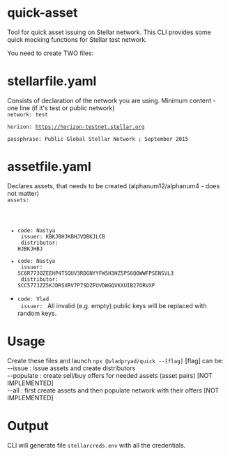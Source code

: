 # quick-asset
Tool for quick asset issuing on Stellar network.
This CLI provides some quick mocking functions for Stellar test network.

You need to create TWO files:
# stellarfile.yaml
Consists of declaration of the network you are using.
Minimum content - one line (if it's test or public network)  
<code>network: test    
horizon: https://horizon-testnet.stellar.org    
passphrase: Public Global Stellar Network ; September 2015</code>
# assetfile.yaml
Declares assets, that needs to be created (alphanum12/alphanum4 - does not matter)  <br/>
<code>assets:  <br/>
  - code: Nastya  <br/>
    issuer: KBKJBHJKBHJVDBKJLCB  <br/>
    distributor: HJBKJHBJ  <br/>
  - code: Nastya  <br/>
    issuer: SC6R773OZEEHP4T5QUV3RDGNYYFW5H3HZ5PS6QOWWFPSENSVL3 <br/>
    distributor: SCC577JZZ5KJDRSXRV7P7SDZFUVDWGQVKXUIB27ORVXP  <br/>
  - code: Vlad  <br/>
    issuer:   </code>
All invalid (e.g. empty) public keys will be replaced with random keys.
# Usage
Create these files and launch
`npx @vladpryad/quick --[flag]`
[flag] can be:  
  --issue : issue assets and create distributors   
  --populate : create sell/buy offers for needed assets (asset pairs) [NOT IMPLEMENTED]  
  --all : first create assets and then populate network with their offers [NOT IMPLEMENTED]  
# Output
CLI will generate file `stellarcreds.env` with all the credentials.
